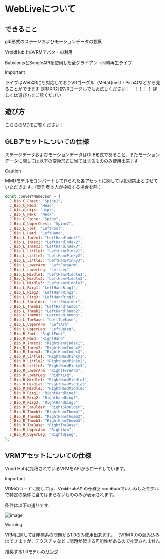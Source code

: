 # WebLiveについて

## できること
glb形式のステージおよびモーションデータの投稿

VroidHub上のVRMアバターの利用

BabylonjsとSongleAPIを使用した全クライアント同時再生ライブ

> [!IMPORTANT]
> ライブはWebXRにも対応しておりVRゴーグル（MetaQuest・Pico4)などから見ることができます
> 是非XR対応VRゴーグルでもお試しください！！！！！！
> 詳しくは遊び方をご覧ください

## 遊び方
[こちらのMDをご覧ください！](https://github.com/mono0218/WebLive-Hub/blob/main/docs/HowtoUse.md)

## GLBアセットについての仕様
ステージデータおよびモーションデータはGLB形式であること、またモーションデータに関しては以下の変換形式に当てはまるもののみ使用出来ます

> [!CAUTION]
> MMDモデルをコンバートして作られた各アセットに関しては投稿禁止とさせていただきます。（製作者本人が投稿する場合を除く

```js
const convertNameJson = {
  J_Bip_C_Chest: "Spine1",
  J_Bip_C_Head: "Head",
  J_Bip_C_Hips: "Hips",
  J_Bip_C_Neck: "Neck",
  J_Bip_C_Spine: "Spine",
  J_Bip_C_UpperChest: "Spine2",
  J_Bip_L_Foot: "LeftFoot",
  J_Bip_L_Hand: "LeftHand",
  J_Bip_L_Index1: "LeftHandIndex1",
  J_Bip_L_Index2: "LeftHandIndex2",
  J_Bip_L_Index3: "LeftHandIndex3",
  J_Bip_L_Little1: "LeftHandPinky1",
  J_Bip_L_Little2: "LeftHandPinky2",
  J_Bip_L_Little3: "LeftHandPinky3",
  J_Bip_L_LowerArm: "LeftForeArm",
  J_Bip_L_LowerLeg: "LeftLeg",
  J_Bip_L_Middle1: "LeftHandMiddle1",
  J_Bip_L_Middle2: "LeftHandMiddle2",
  J_Bip_L_Middle3: "LeftHandMiddle3",
  J_Bip_L_Ring1: "LeftHandRing1",
  J_Bip_L_Ring2: "LeftHandRing2",
  J_Bip_L_Ring3: "LeftHandRing3",
  J_Bip_L_Shoulder: "LeftShoulder",
  J_Bip_L_Thumb1: "LeftHandThumb1",
  J_Bip_L_Thumb2: "LeftHandThumb2",
  J_Bip_L_Thumb3: "LeftHandThumb3",
  J_Bip_L_ToeBase: "LeftToeBase",
  J_Bip_L_UpperArm: "LeftArm",
  J_Bip_L_UpperLeg: "LeftUpLeg",
  J_Bip_R_Foot: "RightFoot",
  J_Bip_R_Hand: "RightHand",
  J_Bip_R_Index1: "RightHandIndex1",
  J_Bip_R_Index2: "RightHandIndex2",
  J_Bip_R_Index3: "RightHandIndex3",
  J_Bip_R_Little1: "RightHandPinky1",
  J_Bip_R_Little2: "RightHandPinky2",
  J_Bip_R_Little3: "RightHandPinky3",
  J_Bip_R_LowerArm: "RightForeArm",
  J_Bip_R_LowerLeg: "RightLeg",
  J_Bip_R_Middle1: "RightHandMiddle1",
  J_Bip_R_Middle2: "RightHandMiddle2",
  J_Bip_R_Middle3: "RightHandMiddle3",
  J_Bip_R_Ring1: "RightHandRing1",
  J_Bip_R_Ring2: "RightHandRing2",
  J_Bip_R_Ring3: "RightHandRing3",
  J_Bip_R_Shoulder: "RightShoulder",
  J_Bip_R_Thumb1: "RightHandThumb1",
  J_Bip_R_Thumb2: "RightHandThumb2",
  J_Bip_R_Thumb3: "RightHandThumb3",
  J_Bip_R_ToeBase: "RightToeBase",
  J_Bip_R_UpperArm: "RightArm",
  J_Bip_R_UpperLeg: "RightUpLeg",
};
```

## VRMアセットについての仕様
Vroid Hubに投稿されているVRMをAPIからロードしています。
> [!IMPORTANT]
> VRMのロードに関しては、VroidHubAPIの仕様上
> vroidhubでいいねしたモデルで特定の条件に当てはまらないもののみが表示されます。

条件は以下の通りです.

![image](https://github.com/mono0218/WebLive-Hub/assets/81796635/da47e39c-b2ec-4a29-9b0a-7dafab78b313)


> [!WARNING]
> VRMに関しては座標系の問題から1.0のみ使用出来ます。
> （VRM０.0の読み込みはできますが、テクスチャなどに問題が起きる可能性があるので推奨されません
> 
> 推奨する1.0モデルの[リンク](https://hub.vroid.com/characters/7776895741501169062/models/8677986118911130278)




